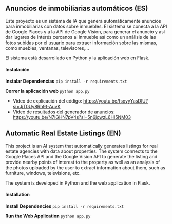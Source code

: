 ## Anuncios de inmobiliarias automáticos (ES)

Este proyecto es un sistema de IA que genera automáticamente anuncios para inmobiliarias con datos sobre inmuebles. El sistema se conecta a la API de Google Places y a la API de Google Vision, para generar el anuncio y así dar lugares de interés cercanos al inmueble así como un análisis de las fotos subidas por el usuario para extraer información sobre las mismas, como muebles, ventanas, televisores,...

El sistema está desarrollado en Python y la aplicación web en Flask.

#### Instalación

__Instalar Dependencias__
`pip install -r requirements.txt`

__Correr la aplicación web__
`python app.py`

- Video de explicación del código: https://youtu.be/fsovyYasDIU?si=JjT0Uy8Rh9t-AuvK
- Vídeo de resultados del generador de anuncios: https://youtu.be/N7IGHN7pV4s?si=5n6jcwzL6HI5NM03

## Automatic Real Estate Listings (EN)

This project is an AI system that automatically generates listings for real estate agencies with data about properties. The system connects to the Google Places API and the Google Vision API to generate the listing and provide nearby points of interest to the property as well as an analysis of the photos uploaded by the user to extract information about them, such as furniture, windows, televisions, etc.

The system is developed in Python and the web application in Flask.

#### Installation

__Install Dependencies__
`pip install -r requirements.txt`

__Run the Web Application__
`python app.py`
